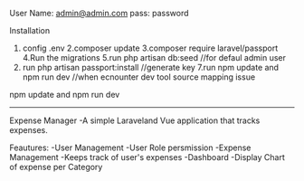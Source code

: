 User Name: admin@admin.com
pass: password

Installation

1. config .env
2.composer update
3.composer require laravel/passport
4.Run the migrations
5.run php artisan db:seed   //for defaul admin user
6. run php artisan passport:install     //generate key
7.run npm update and npm run dev   //when ecnounter dev tool source mapping issue

npm update and npm run dev

--------------------------------------------------------------------------------------------------------
Expense Manager
-A simple Laraveland  Vue application that tracks expenses.

Feautures:
    -User Management
        -User Role persmission
    -Expense Management
        -Keeps track of user's expenses
    -Dashboard
        -Display Chart of expense per Category
